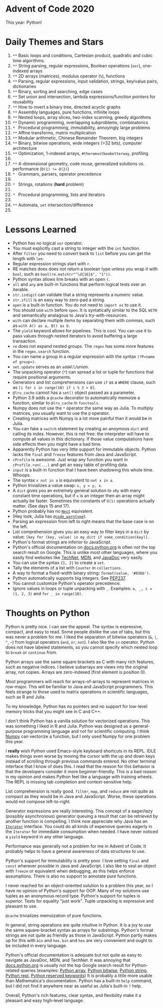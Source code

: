 # Advent of Code 2020

This year: Python!

# Daily Themes and Stars

1. `**` Basic loops and conditions, Cartesian product, quadratic and cubic time algorithms.
2. `**` String parsing, regular expressions, Boolean operations (`xor`), one-indexed arrays
3. `**` 2D arrays (matrices), modulus operator (`%`), functions
4. `**` Parsing, regular expressions, input validation, strings, key/value pairs, dictionaries
5. `**` Binary, sorting and searching, edge cases
6. `**` Set union and intersection, lambda expressions/function pointers for reusability
7. `**` How to invert a binary tree, directed acyclic graphs
8. `**` Assembly languages, pure functions, infinite loops
9. `**` Nested loops, array slices, two-index scanning, greedy algorithms
10. `**` Dynamic programming, overlapping subproblems, combinatorics
11. `* ` Procedural programming, immutability, annoyingly large problems
12. `**` Affine transforms, matrix multiplication
13. `**` Modular arithmetic, Chinese Remainder Theorem, big integers
14. `**` Binary, bitwise operations, wide integers (>32 bits), computer architecture
15. `**` Optimization, 1-indexed arrays, `#theremustbeabetterway`, profiling
16. `  `
17. `**` 4-dimensional geometry, code reuse, generalized solutions vs. performance (`O(1) != O(2)`)
18. `* ` Grammars, parsers, operator precedence
19. `  `
20. `* ` Strings, rotations (**hard** problem)
21. `  `
22. `* ` Procedural programming, lists and iterators
23. `  `
24. `**` Automata, `set` intersection/difference
25. `  `

# Lessons Learned
* Python has no logical `xor` operator.
* You must explicitly cast a string to integer with the `int` function.
* After `filter` you need to convert back to `list` before you can get the length with `len`.
* Regular expression strings start with `r`.
* RE matches does does not return a boolean type unless you wrap it with `bool`, such as `bool(re.match(r"^\d{16}$", "1"))`.
* Python syntax allows line breaks with an open `(`.
* `all` and `any` are built-in functions that perform logical tests over an iterable.
* `str.isdigit` can validate that a string represents a numeric value.
* `str.zfill` is an easy way to zero-pad a string.
* `open` is a built-in function. You do not need to `import os` to use it.
* You should use `with` before `open`. It is syntatically similar to the SQL `WITH` and semantically analagous to Java's try-with-resources.
* `with` can declare multiple items by separating them with commas, such as `with A() as a, B() as b`.
* The `yield` keyword allows for pipelines. This is cool. You can use it to pass values through nested iterators to avoid buffering a large transaction.
* `re` does not expand nested groups. The `regex` has some more features in the `regex.search` function.
* You can name a group in a regular expression with the syntax `(?P<name of group>)`.
* `set.update` serves as an `addAll`/union.
* The unpacking operator (`*`) can spread a list or tuple for functions that require positional arguments.
* Generators and list comprehensions can use `if` as a `WHERE` clause, such as `[i for i in range(10) if i % 3 > 0]`.
* `@lru_cache` cannot has a `set()` object passed as a parameter.
* Python 3.9 adds a `@cache` decorator to automatically memoize a function, similar to `@lru_cache` in `functools`.
* Numpy does not use the `*` operator the same way as Julia. To multiply matrices, you usually want to use the `@` operator.
* Creating matrices with Numpy is a lot more painful than it would be in Julia.
* You can fake a `switch` statement by creating an anoymous `dict` and calling its index. However, this is not free: the interpreter will have to compute all values in this dictionary. If those value computations have side effects then you might have a bad time.
* Apparently Python has very little support for immutable objects. Python lacks the `final` and `freeze` features from Java and JavaScript.
* `cProfile` is awesome. Just wrap any function you want in `cProfile.run(...)` and get an easy table of profiling data.
* `input` is a built-in function that I have been shadowing this whole time. Whoops.
* The syntax `x not in a` is equivalent to `not x in a`.
* Python trivializes a value swap: `x, y = y, x`.
* A `dict` gives you an extremely general solution to `xRy` with many constant time operations, but if `x` is an integer then an array might actually be faster. Sometimes the constants of `O(1)` operations actually matter. (See days 15 and 17).
* Python probably has no [`Nest`](https://stackoverflow.com/questions/65345098/does-python-have-a-nest-function-like-mathematica) equivalent.
* (Hey look, Julia has [`@code_warntype`](https://docs.julialang.org/en/v1/manual/performance-tips/#man-code-warntype)).
* Parsing an expression from left to right means that the base case is on the left.
* List comprehension gives you an easy way to filter keys in a `dict` by value: `[key for (key, value) in my_dict if some_condition(key)]`.
* Python's format strings are inferior to JavaScript.
* Python's official documentation on [docs.python.org](https://docs.python.org) is often not the top search result on Google. This is unlike most other languages, where you easily find websites like [TechNet](https://docs.microsoft.com), [MDN](https://developer.mozilla.org/en-US/), and [JavaDoc](https://docs.oracle.com/javase/8/docs/api/overview-summary.html) very easily.
* You can use the syntax `{1, 2}` to create a `set`.
* Tally the elements of a list with `Counter` in `collections`.
* A way to format a fixed-width binary string: `format(value, '#036b')`.
* Python automatically supports big integers. See [PEP237](https://www.python.org/dev/peps/pep-0237/).
* You cannot customize Python's operator precedence.
* Ignore values in loops or tuple unpacking with `_`. Examples: `a, _, c = (1, 2, 3)` and `for _ in range(10)`.

# Thoughts on Python

Python is pretty nice.
I can see the appeal.
The syntax is expressive, compact, and easy to read.
Some people dislike the use of tabs, but this was never a problem for me.
I liked the separation of bitwise operators (`&`, `|`, `^`, `~`) from logical operators (`and`, `or`, `not`).
I also like the `in` operator.
Python does not have labeled statements, so you cannot specify which nested loop to `break` or `continue` from.

Python arrays use the same square brackets as C with many rich features, such as negative indices.
I believe subarrays are views into the original array, not copies.
Arrays are zero-indexed (first element is position 0).

Most programmers will reach for arrays-of-arrays to represent matrices in row-major.
This will be familiar to Java and JavaScript programmers.
This feels strange to those used to matrix operations in scientific languages, such as R and Julia. 

To my knowledge, Python has no pointers and no support for low-level memory tricks that you might see in C and C++.

I don't think Python has a vanilla solution for vectorized operations.
This was something I liked in R and Julia.
Python was designed as a general-purpose programming language and not for scientific computing.
I think [Numpy](https://numpy.org) can vectorize a function, but I only used Numpy for one problem this year.

I **really** wish Python used Emacs-style keyboard shortcuts in its REPL.
IDLE makes things even worse by moving the cursor with the up and down keys instead of scrolling through previous commands entered.
No other terminal interface that I know of does this.
I read that the reason for this behavior is that the developers consider it more beginner-friendly.
This is a bad reason in my opinion and makes Python feel like a language with training wheels.
The REPL is missing tab completion and context-sensitive help.

List comprehension is really good.
`filter`, `map`, and `reduce` are not quite as compact as they would be in Java and JavaScript.
Worse, these operations would not compose left-to-right.

Generator expressions are really interesting.
This concept of a eager/lazy (possibly asynchronous) generator queuing a result that can be retrieved by another function is compelling.
I think now appreciate why Java has an [`Iterator`](https://docs.oracle.com/javase/8/docs/api/java/util/Iterator.html) interface.
You could do all kinds of expensive queries eagerly in the `Iterator` for immediate consumption when needed.
I have never noticed a `yield` keyword in any other language.

Performance was generally not a problem for me in Advent of Code.
It probably helps to have a general awareness of data structures to use.

Python's support for immutability is pretty poor.
I love setting `final` and `const` wherever possible in Java and JavaScript.
I also like to seal an object with `freeze` or equivalent when debugging, as this helps enforce assumptions.
There is also no support to annotate pure functions.

I never reached for an object-oriented solution to a problem this year, so I have no opinion of Python's support for OOP.
Many of my solutions use tuples as an anonymous record type.
Python's support for tuples is superior.
Tests for equality "just work".
Tuple unpacking is expressive and pleasant to use.

`@cache` trivializes memoization of pure functions.

In general, string operations are quite intuitive in Python.
It is a joy to use the same square-bracket syntax as arrays for substrings.
Python's format strings are not quite as friendly as those in JavaScript.
Python partly makes up for this with `bin` and `hex`.
`bin` and `hex` are very convenient and ought to be included in every language.

Python's official documentation is adequate but not quite as easy to navigate as JavaDoc, MDN, and TechNet.
It was annoying that [docs.python.org](https://docs.python.org) is usually *not* the top Google search result for Python-related queries
(examples: [Python array](https://www.google.com/search?q=python%20array),
[Python bitwise](https://www.google.com/search?q=python%20bitwise),
[Python string](https://www.google.com/search?q=python%20string),
[Python repl](https://www.google.com/search?q=python%20repl),
[Python reserved keywords](https://www.google.com/search?q=python%20reserved%20keywords))
It is probably a little more usable than Mathematica's documentation.
Python has a built-in `help` command, but I did not find it anywhere near as useful as Julia's built-in `?` help.

Overall, Python's rich features, clear syntax, and flexibility make it a pleasant and easy high-level language.
